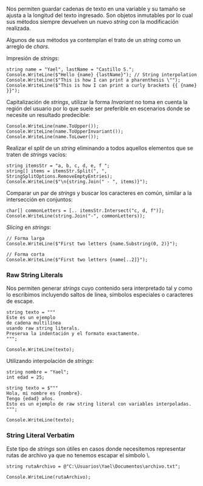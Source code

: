 Nos permiten guardar cadenas de texto en una variable y su tamaño se ajusta a la longitud del texto ingresado. Son objetos inmutables por lo cual sus métodos siempre devuelven un nuevo *string* con la modificación realizada.

Algunos de sus métodos ya contemplan el trato de un *string* como un arreglo de *chars*.

Impresión de *strings*:

```
string name = "Yael", lastName = "Castillo S.";
Console.WriteLine($"Hello {name} {lastName}"); // String interpolation
Console.WriteLine($"This is how I can print a pharenthesis \"");
Console.WriteLine($"This is how I can print a curly brackets {{ {name} }}");
```

Capitalización de *strings*, utilizar la forma *Invariant* no toma en cuenta la región del usuario por lo que suele ser preferible en escenarios donde se necesite un resultado predecible:

```
Console.WriteLine(name.ToUpper());
Console.WriteLine(name.ToUpperInvariant());
Console.WriteLine(name.ToLower());
```

Realizar el *split* de un *string* eliminando a todos aquellos elementos que se traten de *strings* vacíos:

```
string itemsStr = "a, b, c, d, e, f ";
string[] items = itemsStr.Split(", ", StringSplitOptions.RemoveEmptyEntries);
Console.WriteLine($"\n{string.Join(" - ", items)}");
```

Comparar un par de *strings* y buscar los caracteres en común, similar a la intersección en conjuntos:

```
char[] commonLetters = [.. itemsStr.Intersect("c, d, f")];
Console.WriteLine(string.Join("-", commonLetters));
```

*Slicing* en *strings*:

```
// Forma larga
Console.WriteLine($"First two letters {name.Substring(0, 2)}");

// Forma corta
Console.WriteLine($"First two letters {name[..2]}");
```
### Raw String Literals

Nos permiten generar *strings* cuyo contenido sera interpretado tal y como lo escribimos incluyendo saltos de linea, símbolos especiales o caracteres de escape.

```
string texto = """
Este es un ejemplo
de cadena multilínea
usando raw string literals.
Preserva la indentación y el formato exactamente.
""";

Console.WriteLine(texto);
```

Utilizando interpolación de *strings*:

```
string nombre = "Yael";
int edad = 25;

string texto = $"""
Hola, mi nombre es {nombre}.
Tengo {edad} años.
Esto es un ejemplo de raw string literal con variables interpoladas.
""";

Console.WriteLine(texto);
```
### String Literal Verbatim

Este tipo de *strings* son útiles en casos donde necesitemos representar rutas de archivo ya que no tenemos escapar el símbolo \\.

```
string rutaArchivo = @"C:\Usuarios\Yael\Documentos\archivo.txt";

Console.WriteLine(rutaArchivo);
```